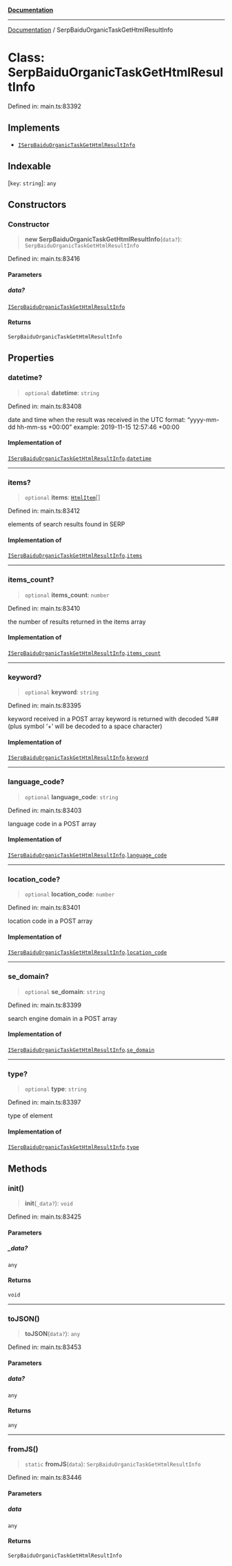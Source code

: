 [**Documentation**](../README.md)

***

[Documentation](../README.md) / SerpBaiduOrganicTaskGetHtmlResultInfo

# Class: SerpBaiduOrganicTaskGetHtmlResultInfo

Defined in: main.ts:83392

## Implements

- [`ISerpBaiduOrganicTaskGetHtmlResultInfo`](../interfaces/ISerpBaiduOrganicTaskGetHtmlResultInfo.md)

## Indexable

\[`key`: `string`\]: `any`

## Constructors

### Constructor

> **new SerpBaiduOrganicTaskGetHtmlResultInfo**(`data?`): `SerpBaiduOrganicTaskGetHtmlResultInfo`

Defined in: main.ts:83416

#### Parameters

##### data?

[`ISerpBaiduOrganicTaskGetHtmlResultInfo`](../interfaces/ISerpBaiduOrganicTaskGetHtmlResultInfo.md)

#### Returns

`SerpBaiduOrganicTaskGetHtmlResultInfo`

## Properties

### datetime?

> `optional` **datetime**: `string`

Defined in: main.ts:83408

date and time when the result was received
in the UTC format: “yyyy-mm-dd hh-mm-ss +00:00”
example:
2019-11-15 12:57:46 +00:00

#### Implementation of

[`ISerpBaiduOrganicTaskGetHtmlResultInfo`](../interfaces/ISerpBaiduOrganicTaskGetHtmlResultInfo.md).[`datetime`](../interfaces/ISerpBaiduOrganicTaskGetHtmlResultInfo.md#datetime)

***

### items?

> `optional` **items**: [`HtmlItem`](HtmlItem.md)[]

Defined in: main.ts:83412

elements of search results found in SERP

#### Implementation of

[`ISerpBaiduOrganicTaskGetHtmlResultInfo`](../interfaces/ISerpBaiduOrganicTaskGetHtmlResultInfo.md).[`items`](../interfaces/ISerpBaiduOrganicTaskGetHtmlResultInfo.md#items)

***

### items\_count?

> `optional` **items\_count**: `number`

Defined in: main.ts:83410

the number of results returned in the items array

#### Implementation of

[`ISerpBaiduOrganicTaskGetHtmlResultInfo`](../interfaces/ISerpBaiduOrganicTaskGetHtmlResultInfo.md).[`items_count`](../interfaces/ISerpBaiduOrganicTaskGetHtmlResultInfo.md#items_count)

***

### keyword?

> `optional` **keyword**: `string`

Defined in: main.ts:83395

keyword received in a POST array
keyword is returned with decoded %## (plus symbol ‘+’ will be decoded to a space character)

#### Implementation of

[`ISerpBaiduOrganicTaskGetHtmlResultInfo`](../interfaces/ISerpBaiduOrganicTaskGetHtmlResultInfo.md).[`keyword`](../interfaces/ISerpBaiduOrganicTaskGetHtmlResultInfo.md#keyword)

***

### language\_code?

> `optional` **language\_code**: `string`

Defined in: main.ts:83403

language code in a POST array

#### Implementation of

[`ISerpBaiduOrganicTaskGetHtmlResultInfo`](../interfaces/ISerpBaiduOrganicTaskGetHtmlResultInfo.md).[`language_code`](../interfaces/ISerpBaiduOrganicTaskGetHtmlResultInfo.md#language_code)

***

### location\_code?

> `optional` **location\_code**: `number`

Defined in: main.ts:83401

location code in a POST array

#### Implementation of

[`ISerpBaiduOrganicTaskGetHtmlResultInfo`](../interfaces/ISerpBaiduOrganicTaskGetHtmlResultInfo.md).[`location_code`](../interfaces/ISerpBaiduOrganicTaskGetHtmlResultInfo.md#location_code)

***

### se\_domain?

> `optional` **se\_domain**: `string`

Defined in: main.ts:83399

search engine domain in a POST array

#### Implementation of

[`ISerpBaiduOrganicTaskGetHtmlResultInfo`](../interfaces/ISerpBaiduOrganicTaskGetHtmlResultInfo.md).[`se_domain`](../interfaces/ISerpBaiduOrganicTaskGetHtmlResultInfo.md#se_domain)

***

### type?

> `optional` **type**: `string`

Defined in: main.ts:83397

type of element

#### Implementation of

[`ISerpBaiduOrganicTaskGetHtmlResultInfo`](../interfaces/ISerpBaiduOrganicTaskGetHtmlResultInfo.md).[`type`](../interfaces/ISerpBaiduOrganicTaskGetHtmlResultInfo.md#type)

## Methods

### init()

> **init**(`_data?`): `void`

Defined in: main.ts:83425

#### Parameters

##### \_data?

`any`

#### Returns

`void`

***

### toJSON()

> **toJSON**(`data?`): `any`

Defined in: main.ts:83453

#### Parameters

##### data?

`any`

#### Returns

`any`

***

### fromJS()

> `static` **fromJS**(`data`): `SerpBaiduOrganicTaskGetHtmlResultInfo`

Defined in: main.ts:83446

#### Parameters

##### data

`any`

#### Returns

`SerpBaiduOrganicTaskGetHtmlResultInfo`

